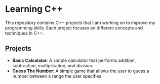 # Learning C++

This repository contains C++ projects that I am working on to improve my programming skills. Each project focuses on different concepts and techniques in C++.

## Projects

- **Basic Calculator**: A simple calculator that performs addition, subtraction, multiplication, and division.
- **Guess The Number**: A simple game that allows the user to guess a number between a range the user specifies.
<!-- insert projects here -->
